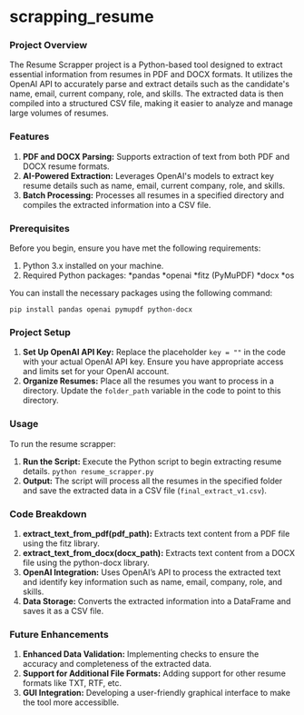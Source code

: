 # scrapping_resume

### Project Overview
The Resume Scrapper project is a Python-based tool designed to extract essential information from resumes in PDF and DOCX formats. It utilizes the OpenAI API to accurately parse and extract details such as the candidate's name, email, current company, role, and skills. The extracted data is then compiled into a structured CSV file, making it easier to analyze and manage large volumes of resumes.

### Features
1. **PDF and DOCX Parsing:** Supports extraction of text from both PDF and DOCX resume formats.
2. **AI-Powered Extraction:** Leverages OpenAI's models to extract key resume details such as name, email, current company, role, and skills.
3. **Batch Processing:** Processes all resumes in a specified directory and compiles the extracted information into a CSV file.

### Prerequisites
Before you begin, ensure you have met the following requirements:
1. Python 3.x installed on your machine.
2. Required Python packages:
    *pandas
    *openai
    *fitz (PyMuPDF)
    *docx
    *os

You can install the necessary packages using the following command:
```
pip install pandas openai pymupdf python-docx
```

### Project Setup
1. **Set Up OpenAI API Key:**
   Replace the placeholder ```key = ""``` in the code with your actual OpenAI API key.
   Ensure you have appropriate access and limits set for your OpenAI account.
2. **Organize Resumes:** Place all the resumes you want to process in a directory. Update the ```folder_path``` variable in the code to point to this directory.

### Usage
To run the resume scrapper:
  1. **Run the Script:** Execute the Python script to begin extracting resume details.
     ```python resume_scrapper.py```
  2. **Output:** The script will process all the resumes in the specified folder and save the extracted data in a CSV file (```final_extract_v1.csv```).

### Code Breakdown

   1. **extract_text_from_pdf(pdf_path):** Extracts text content from a PDF file using the fitz library.
   2. **extract_text_from_docx(docx_path):** Extracts text content from a DOCX file using the python-docx library.
   3. **OpenAI Integration:** Uses OpenAI’s API to process the extracted text and identify key information such as name, email, company, role, and skills.
   4. **Data Storage:** Converts the extracted information into a DataFrame and saves it as a CSV file.

### Future Enhancements
   1. **Enhanced Data Validation:** Implementing checks to ensure the accuracy and completeness of the extracted data.
   2. **Support for Additional File Formats:** Adding support for other resume formats like TXT, RTF, etc.
   3. **GUI Integration:** Developing a user-friendly graphical interface to make the tool more accessiblle.


     
